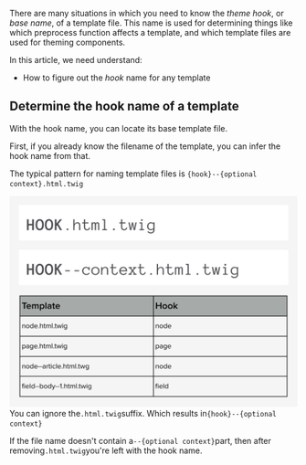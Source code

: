 There are many situations in which you need to know the _theme hook_, or _base name_, of a template file. This name is used for determining things like which preprocess function affects a template, and which template files are used for theming components.

In this article, we need understand:

* How to figure out the _hook_ name for any template

## Determine the hook name of a template

With the hook name, you can locate its base template file.

First, if you already know the filename of the template, you can infer the hook name from that.

The typical pattern for naming template files is `{hook}--{optional context}.html.twig`

![](/assets/hook-name-discovery.png)You can ignore the`.html.twig`suffix. Which results in`{hook}--{optional context}`

If the file name doesn't contain a`--{optional context}`part, then after removing`.html.twig`you're left with the hook name.

